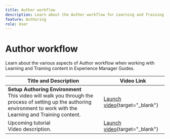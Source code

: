 ```yaml
---
title: Author workflow
description: Learn about the Author workflow for Learning and Training content in Experience Manager Guides.  
feature: Authoring 
role: User
---
```

# Author workflow

Learn about the various aspects of Author workflow when working with Learning and Training content in Experience Manager Guides.

|Title and Description| Video Link|
|----|-----|
|**Setup Authoring Environment** <br> This video will walk you through the process of setting up the authoring environment to work with the Learning and Training content.|[Launch video](https://video.tv.adobe.com/v/3464836/learning-content-aem-guides){target="_blank"}|
|Upcoming tutorial <br> Video description.|[Launch video](https://video.tv.adobe.com/){target="_blank"}|



    
